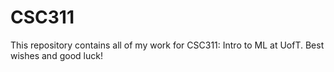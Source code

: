 # CSC311
This repository contains all of my work for CSC311: Intro to ML at UofT.
Best wishes and good luck!
